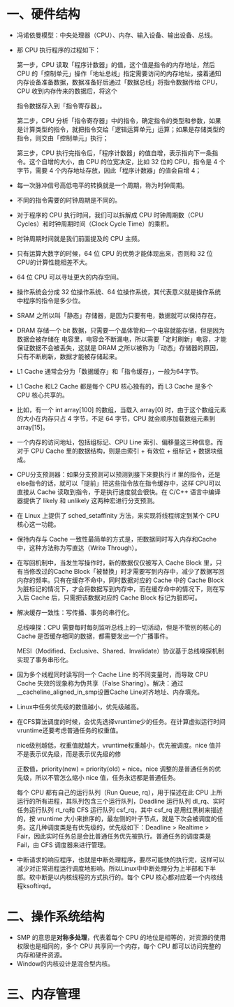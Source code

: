 # 一、硬件结构

+ 冯诺依曼模型：中央处理器（CPU）、内存、输⼊设备、输出设备、总线。

+ 那 CPU 执⾏程序的过程如下：

  第⼀步，CPU 读取「程序计数器」的值，这个值是指令的内存地址，然后 CPU 的「控制单元」操作「地址总线」指定需要访问的内存地址，接着通知内存设备准备数据，数据准备好后通过「数据总线」将指令数据传给 CPU，CPU 收到内存传来的数据后，将这个

  指令数据存⼊到「指令寄存器」。

  第⼆步，CPU 分析「指令寄存器」中的指令，确定指令的类型和参数，如果是计算类型的指令，就把指令交给「逻辑运算单元」运算；如果是存储类型的指令，则交由「控制单元」执⾏；

  第三步，CPU 执⾏完指令后，「程序计数器」的值⾃增，表示指向下⼀条指令。这个⾃增的⼤⼩，由 CPU 的位宽决定，⽐如 32 位的 CPU，指令是 4 个字节，需要 4 个内存地址存放，因此「程序计数器」的值会⾃增 4；

+ 每⼀次脉冲信号⾼低电平的转换就是⼀个周期，称为时钟周期。

+ 不同的指令需要的时钟周期是不同的。

+ 对于程序的 CPU 执⾏时间，我们可以拆解成 CPU 时钟周期数（CPU Cycles）和时钟周期时间（Clock Cycle Time）的乘积。

+ 时钟周期时间就是我们前⾯提及的 CPU 主频。

+ 只有运算⼤数字的时候，64 位 CPU 的优势才能体现出来，否则和 32 位 CPU的计算性能相差不⼤。

+ 64 位 CPU 可以寻址更⼤的内存空间。

+ 操作系统会分成 32 位操作系统、64 位操作系统，其代表意义就是操作系统中程序的指令是多少位。

+ SRAM 之所以叫「静态」存储器，是因为只要有电，数据就可以保持存在。

+ DRAM 存储⼀个 bit 数据，只需要⼀个晶体管和⼀个电容就能存储，但是因为数据会被存储在
  电容⾥，电容会不断漏电，所以需要「定时刷新」电容，才能保证数据不会被丢失，这就是
  DRAM 之所以被称为「动态」存储器的原因，只有不断刷新，数据才能被存储起来。

+ L1 Cache 通常会分为「数据缓存」和「指令缓存」，一般为64字节。

+ L1 Cache 和L2 Cache 都是每个 CPU 核⼼独有的，⽽ L3 Cache 是多个 CPU 核⼼共享的。

+ ⽐如，有⼀个 int array[100] 的数组，当载⼊ array[0] 时，由于这个数组元素的⼤⼩在内存只占 4 字节，不⾜ 64 字节，CPU 就会顺序加载数组元素到 array[15]。

+ ⼀个内存的访问地址，包括组标记、CPU Line 索引、偏移量这三种信息。⽽对于 CPU Cache ⾥的数据结构，则是由索引 + 有效位 + 组标记 + 数据块组成。

+ CPU分支预测器：如果分⽀预测可以预测到接下来要执⾏ if ⾥的指令，还是 else指令的话，就可以「提前」把这些指令放在指令缓存中，这样 CPU可以直接从 Cache 读取到指令，于是执⾏速度就会很快。在 C/C++ 语⾔中编译器提供了 likely 和 unlikely 这两种宏进行分支预测。

+ 在 Linux 上提供了 sched_setaffinity ⽅法，来实现将线程绑定到某个 CPU 核⼼这⼀功能。

+ 保持内存与 Cache ⼀致性最简单的⽅式是，把数据同时写⼊内存和Cache中，这种⽅法称为写直达（Write Through）。

+ 在写回机制中，当发⽣写操作时，新的数据仅仅被写⼊ Cache Block ⾥，只有当修改过的Cache Block「被替换」时才需要写到内存中，减少了数据写回内存的频率。只有在缓存不命中，同时数据对应的 Cache 中的 Cache Block 为脏标记的情况下，才会将数据写到内存中，⽽在缓存命中的情况下，则在写⼊后 Cache 后，只需把该数据对应的 Cache Block 标记为脏即可。

+ 解决缓存一致性：写传播、事务的串行化。

  总线嗅探：CPU 需要每时每刻监听总线上的⼀切活动，但是不管别的核⼼的 Cache 是否缓存相同的数据，都需要发出⼀个⼴播事件。

  MESI（Modified、Exclusive、Shared、Invalidate）协议基于总线嗅探机制实现了事务串形化。

+ 因为多个线程同时读写同⼀个 Cache Line 的不同变量时，⽽导致 CPU Cache 失效的现象称为伪共享（False Sharing）。解决：通过__cacheline_aligned_in_smp设置Cache Line对齐地址、内存填充。

+ Linux中任务优先级的数值越⼩，优先级越⾼。

+ 在CFS算法调度的时候，会优先选择vruntime少的任务。在计算虚拟运⾏时间vruntime还要考虑普通任务的权重值。

  nice级别越低，权重值就越⼤，vruntime权重越小，优先被调度。nice 值并不是表示优先级，⽽是表示优先级的修

  正数值，priority(new) = priority(old) + nice。nice 调整的是普通任务的优先级，所以不管怎么缩⼩ nice 值，任务永远都是普通任务。

  每个 CPU 都有⾃⼰的运⾏队列（Run Queue, rq），⽤于描述在此 CPU 上所运⾏的所有进程，其队列包含三个运⾏队列，Deadline 运⾏队列 dl_rq、实时任务运⾏队列 rt_rq和 CFS 运⾏队列 csf_rq，其中 csf_rq 是⽤红⿊树来描述的，按 vruntime ⼤⼩来排序的，最左侧的叶⼦节点，就是下次会被调度的任务。这⼏种调度类是有优先级的，优先级如下：Deadline > Realtime > Fair，因此实时任务总是会⽐普通任务优先被执⾏。普通任务的调度类是 Fail，由 CFS 调度器来进⾏管理。

+ 中断请求的响应程序，也就是中断处理程序，要尽可能快的执⾏完，这样可以减少对正常进程运⾏调度地影响。所以Linux中中断处理分为上半部和下半部。软中断是以内核线程的⽅式执⾏的。每个 CPU 核⼼都对应着⼀个内核线程ksoftirqd。

# 二、操作系统结构

+ SMP 的意思是**对称多处理**，代表着每个 CPU 的地位是相等的，对资源的使⽤权限也是相同的，多个 CPU 共享同⼀个内存，每个 CPU 都可以访问完整的内存和硬件资源。
+ Window的内核设计是混合型内核。

# 三、内存管理

